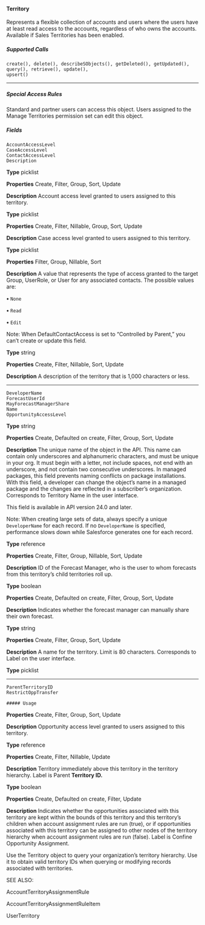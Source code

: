 #### Territory

Represents a flexible collection of accounts and users where the users have at least read access to the accounts, regardless of who owns
the accounts. Available if Sales Territories has been enabled.

##### Supported Calls
```
create(), delete(), describeSObjects(), getDeleted(), getUpdated(), query(), retrieve(), update(),
upsert()

```

-----

##### Special Access Rules

Standard and partner users can access this object. Users assigned to the Manage Territories permission set can edit this object.

##### Fields

```
AccountAccessLevel
CaseAccessLevel
ContactAccessLevel
Description

```

**Type**
picklist

**Properties**
Create, Filter, Group, Sort, Update

**Description**
Account access level granted to users assigned to this territory.

**Type**
picklist

**Properties**
Create, Filter, Nillable, Group, Sort, Update

**Description**
Case access level granted to users assigned to this territory.

**Type**
picklist

**Properties**
Filter, Group, Nillable, Sort

**Description**
A value that represents the type of access granted to the target Group, UserRole, or
User for any associated contacts. The possible values are:

**•** `None`

**•** `Read`

**•** `Edit`

Note: When DefaultContactAccess is set to “Controlled by Parent,”
you can’t create or update this field.

**Type**
string

**Properties**
Create, Filter, Nillable, Sort, Update

**Description**
A description of the territory that is 1,000 characters or less.


-----

```
DeveloperName
ForecastUserId
MayForecastManagerShare
Name
OpportunityAccessLevel

```

**Type**
string

**Properties**
Create, Defaulted on create, Filter, Group, Sort, Update

**Description**
The unique name of the object in the API. This name can contain only underscores
and alphanumeric characters, and must be unique in your org. It must begin with a
letter, not include spaces, not end with an underscore, and not contain two
consecutive underscores. In managed packages, this field prevents naming conflicts
on package installations. With this field, a developer can change the object’s name
in a managed package and the changes are reflected in a subscriber’s organization.
Corresponds to Territory Name in the user interface.

This field is available in API version 24.0 and later.

Note: When creating large sets of data, always specify a unique
`DeveloperName` for each record. If no `DeveloperName` is specified,
performance slows down while Salesforce generates one for each record.

**Type**
reference

**Properties**
Create, Filter, Group, Nillable, Sort, Update

**Description**
ID of the Forecast Manager, who is the user to whom forecasts from this territory’s
child territories roll up.

**Type**
boolean

**Properties**
Create, Defaulted on create, Filter, Group, Sort, Update

**Description**
Indicates whether the forecast manager can manually share their own forecast.

**Type**
string

**Properties**
Create, Filter, Group, Sort, Update

**Description**
A name for the territory. Limit is 80 characters. Corresponds to Label on the user
interface.

**Type**
picklist


-----

```
ParentTerritoryID
RestrictOppTransfer

##### Usage

```

**Properties**
Create, Filter, Group, Sort, Update

**Description**
Opportunity access level granted to users assigned to this territory.

**Type**
reference

**Properties**
Create, Filter, Nillable, Update

**Description**
Territory immediately above this territory in the territory hierarchy. Label is Parent
**Territory ID.**

**Type**
boolean

**Properties**
Create, Defaulted on create, Filter, Update

**Description**
Indicates whether the opportunities associated with this territory are kept within the
bounds of this territory and this territory’s children when account assignment rules
are run (true), or if opportunities associated with this territory can be assigned to
other nodes of the territory hierarchy when account assignment rules are run (false).
Label is Confine Opportunity Assignment.


Use the Territory object to query your organization’s territory hierarchy. Use it to obtain valid territory IDs when querying or modifying
records associated with territories.

SEE ALSO:

AccountTerritoryAssignmentRule

AccountTerritoryAssignmentRuleItem

UserTerritory
